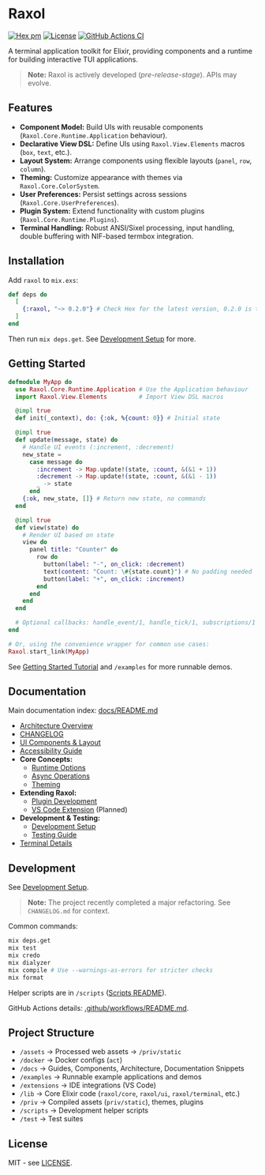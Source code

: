 # Raxol

[![Hex pm](https://img.shields.io/hexpm/v/raxol.svg)](https://hex.pm/packages/raxol)
[![License](https://img.shields.io/badge/License-MIT-blue.svg)](LICENSE.md)
[![GitHub Actions CI](https://github.com/Hydepwns/raxol/actions/workflows/ci.yml/badge.svg)](https://github.com/Hydepwns/raxol/actions/workflows/ci.yml)

A terminal application toolkit for Elixir, providing components and a runtime for building interactive TUI applications.

> **Note:** Raxol is actively developed (_pre-release-stage_). APIs may evolve.

<!-- TODO: Add a screenshot or GIF demo here -->

## Features

- **Component Model:** Build UIs with reusable components (`Raxol.Core.Runtime.Application` behaviour).
- **Declarative View DSL:** Define UIs using `Raxol.View.Elements` macros (`box`, `text`, etc.).
- **Layout System:** Arrange components using flexible layouts (`panel`, `row`, `column`).
- **Theming:** Customize appearance with themes via `Raxol.Core.ColorSystem`.
- **User Preferences:** Persist settings across sessions (`Raxol.Core.UserPreferences`).
- **Plugin System:** Extend functionality with custom plugins (`Raxol.Core.Runtime.Plugins`).
- **Terminal Handling:** Robust ANSI/Sixel processing, input handling, double buffering with NIF-based termbox integration.

## Installation

Add `raxol` to `mix.exs`:

```elixir
def deps do
  [
    {:raxol, "~> 0.2.0"} # Check Hex for the latest version, 0.2.0 is the last tag.
  ]
end
```

Then run `mix deps.get`. See [Development Setup](docs/guides/05_development_and_testing/DevelopmentSetup.md) for more.

## Getting Started

```elixir
defmodule MyApp do
  use Raxol.Core.Runtime.Application # Use the Application behaviour
  import Raxol.View.Elements         # Import View DSL macros

  @impl true
  def init(_context), do: {:ok, %{count: 0}} # Initial state

  @impl true
  def update(message, state) do
    # Handle UI events (:increment, :decrement)
    new_state =
      case message do
        :increment -> Map.update!(state, :count, &(&1 + 1))
        :decrement -> Map.update!(state, :count, &(&1 - 1))
        _ -> state
      end
    {:ok, new_state, []} # Return new state, no commands
  end

  @impl true
  def view(state) do
    # Render UI based on state
    view do
      panel title: "Counter" do
        row do
          button(label: "-", on_click: :decrement)
          text(content: "Count: \#{state.count}") # No padding needed
          button(label: "+", on_click: :increment)
        end
      end
    end
  end

  # Optional callbacks: handle_event/1, handle_tick/1, subscriptions/1
end

# Or, using the convenience wrapper for common use cases:
Raxol.start_link(MyApp)
```

See [Getting Started Tutorial](docs/guides/01_getting_started/quick_start.md) and `/examples` for more runnable demos.

## Documentation

Main documentation index: [docs/README.md](docs/README.md)

- [Architecture Overview](docs/ARCHITECTURE.md)
- [CHANGELOG](docs/changes/CHANGELOG.md)
- [UI Components & Layout](docs/guides/03_components_and_layout/components/README.md)
- [Accessibility Guide](docs/guides/05_development_and_testing/development/planning/accessibility/accessibility_guide.md)
- **Core Concepts:**
  - [Runtime Options](docs/guides/02_core_concepts/runtime_options.md)
  - [Async Operations](docs/guides/02_core_concepts/async_operations.md)
  - [Theming](docs/guides/02_core_concepts/theming.md)
- **Extending Raxol:**
  - [Plugin Development](docs/guides/04_extending_raxol/plugin_development.md)
  - [VS Code Extension](docs/guides/04_extending_raxol/vscode_extension.md) (Planned)
- **Development & Testing:**
  - [Development Setup](docs/guides/05_development_and_testing/DevelopmentSetup.md)
  - [Testing Guide](docs/guides/05_development_and_testing/testing.md)
- [Terminal Details](docs/guides/02_core_concepts/terminal/README.md)

## Development

See [Development Setup](docs/guides/05_development_and_testing/DevelopmentSetup.md).

> **Note:** The project recently completed a major refactoring. See `CHANGELOG.md` for context.

Common commands:

```bash
mix deps.get
mix test
mix credo
mix dialyzer
mix compile # Use --warnings-as-errors for stricter checks
mix format
```

Helper scripts are in `/scripts` ([Scripts README](scripts/README.md)).

GitHub Actions details: [.github/workflows/README.md](.github/workflows/README.md).

## Project Structure

- `/assets` -> Processed web assets -> `/priv/static`
- `/docker` -> Docker configs (`act`)
- `/docs` -> Guides, Components, Architecture, Documentation Snippets
- `/examples` -> Runnable example applications and demos
- `/extensions` -> IDE integrations (VS Code)
- `/lib` -> Core Elixir code (`raxol/core`, `raxol/ui`, `raxol/terminal`, etc.)
- `/priv` -> Compiled assets (`priv/static`), themes, plugins
- `/scripts` -> Development helper scripts
- `/test` -> Test suites

## License

MIT - see [LICENSE](LICENSE.md).
